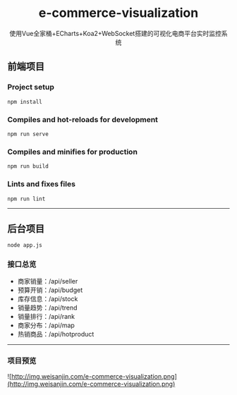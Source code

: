 <h1 style="text-align: center;">e-commerce-visualization</h1>

<p style="text-align: center;">使用Vue全家桶+ECharts+Koa2+WebSocket搭建的可视化电商平台实时监控系统</p>

## 前端项目

### Project setup

```
npm install
```

### Compiles and hot-reloads for development


```
npm run serve
```

### Compiles and minifies for production

```
npm run build
```

### Lints and fixes files

```
npm run lint
```

---

## 后台项目

```
node app.js
```

### 接口总览

- 商家销量：/api/seller
- 预算开销：/api/budget
- 库存信息：/api/stock
- 销量趋势：/api/trend
- 销量排行：/api/rank
- 商家分布：/api/map
- 热销商品：/api/hotproduct

---

### 项目预览

![http://img.weisanjin.com/e-commerce-visualization.png](http://img.weisanjin.com/e-commerce-visualization.png)